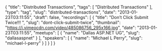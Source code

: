 {
  "title": "Distributed Transactions",
  "tags": [
    "Distributed Transactions"
  ],
  "type": "tag",
  "slug": "distributed-transactions",
  "date": "2013-01-23T03:11:55",
  "draft": false,
  "recordings": [
    {
      "title": "Don’t Click Submit Twice!!! ",
      "slug": "dont-click-submit-twice",
      "thumbnail": "https://i.vimeocdn.com/video/485086756_295x166.jpg",
      "date": "2013-01-23T03:11:55",
      "meetups": [
        {
          "name": "Dallas ASP.NET UG",
          "slug": "dallasaspnet"
        }
      ],
      "speakers": [
        {
          "name": "Michael L Perry",
          "slug": "michael-l-perry"
        }
      ]
    }
  ]
}